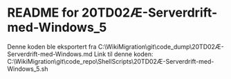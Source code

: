 # README for 20TD02Æ-Serverdrift-med-Windows_5
Denne koden ble eksportert fra C:\WikiMigration\git\code_dump\20TD02Æ-Serverdrift-med-Windows.md
Link til denne koden: C:\WikiMigration\git\code_repo\ShellScripts\20TD02Æ-Serverdrift-med-Windows_5.sh
